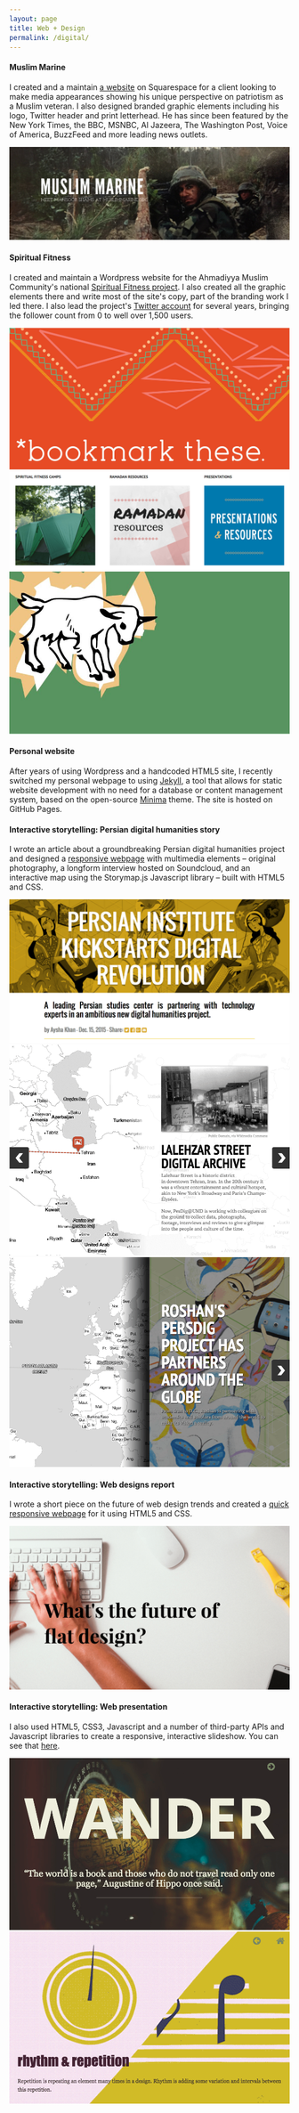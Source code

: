 ```yaml
---
layout: page
title: Web + Design
permalink: /digital/
---
```


#### **Muslim Marine**

I created and a maintain [a website](http://muslimmarine.org) on Squarespace for a client looking to make media appearances showing his unique perspective on patriotism as a Muslim veteran. I also designed branded graphic elements including his logo, Twitter header and print letterhead. He has since been featured by the New York Times, the BBC, MSNBC, Al Jazeera, The Washington Post, Voice of America, BuzzFeed and more leading news outlets.

![This is a design element I made.](/img/muslimmarine.png)


#### **Spiritual Fitness**

I created and maintain a Wordpress website for the Ahmadiyya Muslim Community's national [Spiritual Fitness project](http://spiritualfitness.us). I also created all the graphic elements there and write most of the site's copy, part of the branding work I led there. I also lead the project's [Twitter account](https://twitter.com/spiritualfit) for several years, bringing the follower count from 0 to well over 1,500 users.

![This is a design element I made.](/img/bookmark.jpg)
![These are some design elements I made.](/img/sf.png)
![This is a design element I made.](/img/animal.jpg)

#### **Personal website**

After years of using Wordpress and a handcoded HTML5 site, I recently switched my personal webpage to using [Jekyll](https://jekyllrb.com/), a tool that allows for static website development with no need for a database or content management system, based on the open-source [Minima](https://github.com/jekyll/minima) theme. The site is hosted on GitHub Pages.

#### **Interactive storytelling: Persian digital humanities story**

I wrote an article about a groundbreaking Persian digital humanities project and designed a [responsive webpage](http://www.jclass.umd.edu/652352/2015fall/lhoffmann/khan/index.html) with multimedia elements – original photography, a longform interview hosted on Soundcloud, and an interactive map using the Storymap.js Javascript library –  built with HTML5 and CSS. 

![This is a design element I made.](/img/persian.png)
![This is a design element I made.](/img/map.png)
![This is a design element I made.](/img/mapcover.png)


#### **Interactive storytelling: Web designs report**

I wrote a short piece on the future of web design trends and created a [quick responsive webpage](http://codepen.io/ayshak/pen/RaMZNo) for it using HTML5 and CSS. 

![This is a design element I made.](/img/flatdesign.png)

#### **Interactive storytelling: Web presentation**

I also used HTML5, CSS3, Javascript and a number of third-party APIs and Javascript libraries to create a responsive, interactive slideshow. You can see that [here](http://codepen.io/seemaysh/pen/jqGjWe).

![This is another design element I made.](/img/wander.png)
![And here's yet another design element I made.](/img/wander2.png)